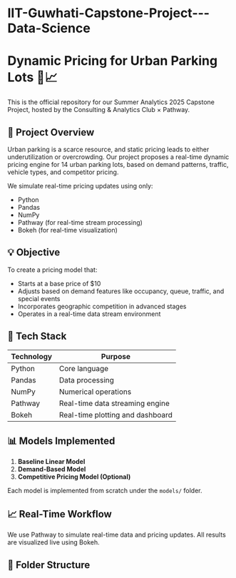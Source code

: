 # IIT-Guwhati-Capstone-Project---Data-Science

# Dynamic Pricing for Urban Parking Lots 🚗📈

This is the official repository for our Summer Analytics 2025 Capstone Project, hosted by the Consulting & Analytics Club × Pathway.

## 🚀 Project Overview

Urban parking is a scarce resource, and static pricing leads to either underutilization or overcrowding. Our project proposes a real-time dynamic pricing engine for 14 urban parking lots, based on demand patterns, traffic, vehicle types, and competitor pricing.

We simulate real-time pricing updates using only:
- Python
- Pandas
- NumPy
- Pathway (for real-time stream processing)
- Bokeh (for real-time visualization)

## 💡 Objective

To create a pricing model that:
- Starts at a base price of $10
- Adjusts based on demand features like occupancy, queue, traffic, and special events
- Incorporates geographic competition in advanced stages
- Operates in a real-time data stream environment

## 🧰 Tech Stack

| Technology | Purpose                          |
|------------|----------------------------------|
| Python     | Core language                    |
| Pandas     | Data processing                  |
| NumPy      | Numerical operations             |
| Pathway    | Real-time data streaming engine  |
| Bokeh      | Real-time plotting and dashboard |

## 📊 Models Implemented

1. **Baseline Linear Model**
2. **Demand-Based Model**
3. **Competitive Pricing Model (Optional)**

Each model is implemented from scratch under the `models/` folder.

## 📈 Real-Time Workflow

We use Pathway to simulate real-time data and pricing updates. All results are visualized live using Bokeh.

## 📁 Folder Structure
